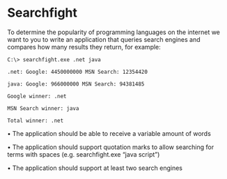 # Searchfight
To determine the popularity of programming languages on the internet we want to you to write an application that queries search engines and compares how many results they return, for example:


    C:\> searchfight.exe .net java

    .net: Google: 4450000000 MSN Search: 12354420

    java: Google: 966000000 MSN Search: 94381485

    Google winner: .net

    MSN Search winner: java

    Total winner: .net


•             The application should be able to receive a variable amount of words

•             The application should support quotation marks to allow searching for terms with spaces (e.g. searchfight.exe “java script”)

•             The application should support at least two search engines

